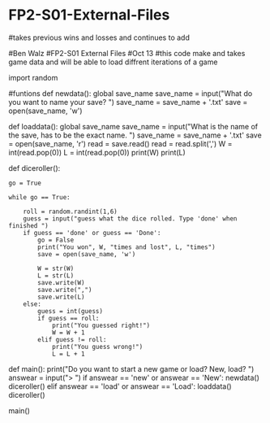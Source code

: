 # FP2-S01-External-Files
#takes previous wins and losses and continues to add 


#Ben Walz
#FP2-S01 External Files
#Oct 13
#this code make and takes game data and will be able to load diffrent iterations of a game

import random




#funtions
def newdata():
    global save_name
    save_name = input("What do you want to name your save? ")
    save_name = save_name + '.txt'
    save = open(save_name, 'w')
    
    
            
            
            
            
def loaddata():
   global save_name
   save_name = input("What is the name of the save, has to be the exact name. ")
   save_name = save_name + '.txt'
   save = open(save_name, 'r')
   read = save.read()
   read = read.split(',')
   W = int(read.pop(0))
   L = int(read.pop(0))
   print(W)
   print(L)

   
   
   
   
   
def diceroller():

    go = True
   
    while go == True:
        
        roll = random.randint(1,6)
        guess = input("guess what the dice rolled. Type 'done' when finished ")
        if guess == 'done' or guess == 'Done':
            go = False
            print("You won", W, "times and lost", L, "times")
            save = open(save_name, 'w')
            
            W = str(W)
            L = str(L)
            save.write(W)
            save.write(",")
            save.write(L)
        else:
            guess = int(guess)
            if guess == roll:
                print("You guessed right!")
                W = W + 1
            elif guess != roll:
                print("You guess wrong!")
                L = L + 1
            
    
    
   
   
   
   
def main():
    print("Do you want to start a new game or load? New, load? ")
    answear = input("> ")
    if answear == 'new' or answear == 'New':
        newdata()
        diceroller()
    elif answear == 'load' or answear == 'Load':
        loaddata()
        diceroller()



main()
            

   
        
